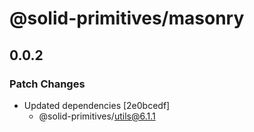 # @solid-primitives/masonry

## 0.0.2

### Patch Changes

- Updated dependencies [2e0bcedf]
  - @solid-primitives/utils@6.1.1

